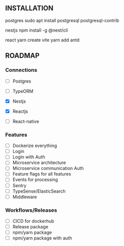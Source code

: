## INSTALLATION
postgres
sudo apt install postgresql postgresql-contrib

nestjs 
npm install -g @nest/cli

react 
yarn create vite
yarn add antd

## ROADMAP
### Connections
- [ ] Postgres
- [ ] TypeORM
- [x] Nestjs
- [x] Reactjs
- [ ] React-native


### Features
- [ ] Dockerize everything
- [ ] Login
- [ ] Login with Auth
- [ ] Microservice architecture
- [ ] Microservice communication Auth
- [ ] Feature flags for all features
- [ ] Events for processing
- [ ] Sentry
- [ ] TypeSense/ElasticSearch
- [ ] Middleware

### Workflows/Releases
- [ ] CICD for dockerhub
- [ ] Release package
- [ ] npm/yarn package
- [ ] npm/yarn package with auth
